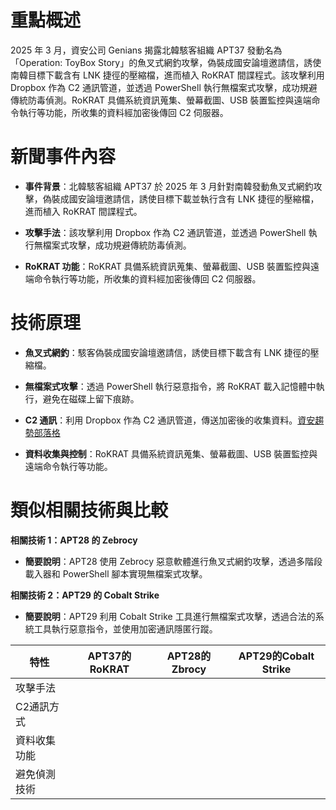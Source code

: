 
# 重點概述

2025 年 3 月，資安公司 Genians 揭露北韓駭客組織 APT37 發動名為「Operation: ToyBox Story」的魚叉式網釣攻擊，偽裝成國安論壇邀請信，誘使南韓目標下載含有 LNK 捷徑的壓縮檔，進而植入 RoKRAT 間諜程式。該攻擊利用 Dropbox 作為 C2 通訊管道，並透過 PowerShell 執行無檔案式攻擊，成功規避傳統防毒偵測。RoKRAT 具備系統資訊蒐集、螢幕截圖、USB 裝置監控與遠端命令執行等功能，所收集的資料經加密後傳回 C2 伺服器。

# 新聞事件內容

- **事件背景**：北韓駭客組織 APT37 於 2025 年 3 月針對南韓發動魚叉式網釣攻擊，偽裝成國安論壇邀請信，誘使目標下載並執行含有 LNK 捷徑的壓縮檔，進而植入 RoKRAT 間諜程式。
    
- **攻擊手法**：該攻擊利用 Dropbox 作為 C2 通訊管道，並透過 PowerShell 執行無檔案式攻擊，成功規避傳統防毒偵測。
    
- **RoKRAT 功能**：RoKRAT 具備系統資訊蒐集、螢幕截圖、USB 裝置監控與遠端命令執行等功能，所收集的資料經加密後傳回 C2 伺服器。


# 技術原理

- **魚叉式網釣**：駭客偽裝成國安論壇邀請信，誘使目標下載含有 LNK 捷徑的壓縮檔。
    
- **無檔案式攻擊**：透過 PowerShell 執行惡意指令，將 RoKRAT 載入記憶體中執行，避免在磁碟上留下痕跡。
    
- **C2 通訊**：利用 Dropbox 作為 C2 通訊管道，傳送加密後的收集資料。[資安趨勢部落格](https://blog.trendmicro.com.tw/?p=62285&utm_source=chatgpt.com)
    
- **資料收集與控制**：RoKRAT 具備系統資訊蒐集、螢幕截圖、USB 裝置監控與遠端命令執行等功能。


# 類似相關技術與比較

 **相關技術 1：APT28 的 Zebrocy**

- **簡要說明**：APT28 使用 Zebrocy 惡意軟體進行魚叉式網釣攻擊，透過多階段載入器和 PowerShell 腳本實現無檔案式攻擊。

**相關技術 2：APT29 的 Cobalt Strike**

- **簡要說明**：APT29 利用 Cobalt Strike 工具進行無檔案式攻擊，透過合法的系統工具執行惡意指令，並使用加密通訊隱匿行蹤。


| 特性     | APT37的RoKRAT | APT28的Zbrocy | APT29的Cobalt Strike |
| ------ | ------------ | ------------ | ------------------- |
| 攻擊手法   |              |              |                     |
| C2通訊方式 |              |              |                     |
| 資料收集功能 |              |              |                     |
| 避免偵測技術 |              |              |                     |
